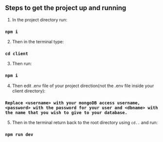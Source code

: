 ## Steps to get the project up and running

1. In the project directory run:

### `npm i`

2. Then in the terminal type:
### `cd client` 

3. Then run:

### `npm i`

4. Then edit .env file of your project direction(not the .env file inside your client directory):

### `Replace <username> with your mongoDB access username, <password> with the password for your user and <dbname> with the name that you wish to give to your database.`

5. Then in the terminal return back to the root directory using `cd..` and run:
### `npm run dev`
